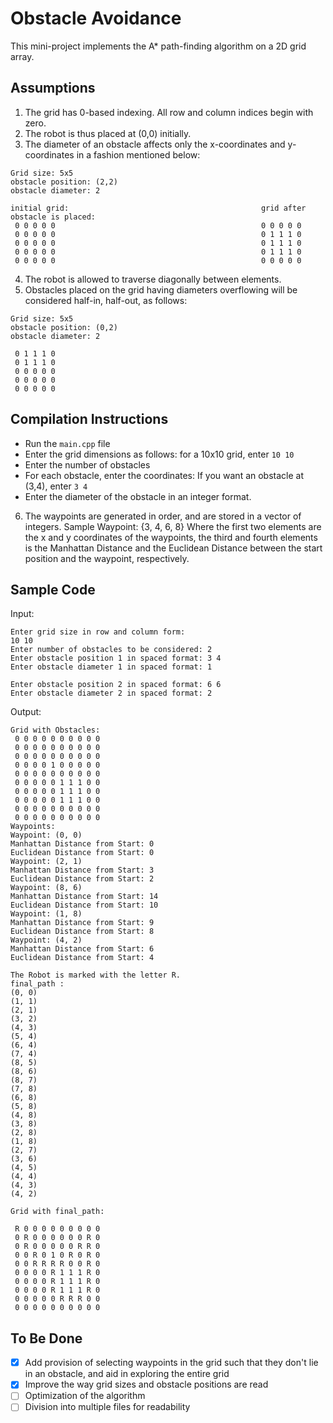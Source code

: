 # Obstacle Avoidance

This mini-project implements the A* path-finding algorithm on a 2D grid array.

## Assumptions

1. The grid has 0-based indexing. All row and column indices begin with zero.
2. The robot is thus placed at (0,0) initially.
3. The diameter of an obstacle affects only the x-coordinates and y-coordinates in a fashion mentioned below:

```
Grid size: 5x5
obstacle position: (2,2)
obstacle diameter: 2

initial grid:                                           grid after obstacle is placed:
 0 0 0 0 0                                              0 0 0 0 0 
 0 0 0 0 0                                              0 1 1 1 0 
 0 0 0 0 0                                              0 1 1 1 0 
 0 0 0 0 0                                              0 1 1 1 0 
 0 0 0 0 0                                              0 0 0 0 0

```
4. The robot is allowed to traverse diagonally between elements.
5. Obstacles placed on the grid having diameters overflowing will be considered half-in, half-out, as follows:
```
Grid size: 5x5
obstacle position: (0,2)
obstacle diameter: 2
 
 0 1 1 1 0
 0 1 1 1 0
 0 0 0 0 0
 0 0 0 0 0
 0 0 0 0 0

```

## Compilation Instructions
- Run the ```main.cpp``` file
- Enter the grid dimensions as follows: for a 10x10 grid, enter ```10 10```
- Enter the number of obstacles
- For each obstacle, enter the coordinates: If you want an obstacle at (3,4), enter ```3 4```
- Enter the diameter of the obstacle in an integer format.

6. The waypoints are generated in order, and are stored in a vector of integers.
Sample Waypoint: {3, 4, 6, 8}
Where the first two elements are the x and y coordinates of the waypoints, the third and fourth elements is the Manhattan Distance and the Euclidean Distance between the start position and the waypoint, respectively.

## Sample Code
Input:
```
Enter grid size in row and column form: 
10 10
Enter number of obstacles to be considered: 2
Enter obstacle position 1 in spaced format: 3 4
Enter obstacle diameter 1 in spaced format: 1

Enter obstacle position 2 in spaced format: 6 6
Enter obstacle diameter 2 in spaced format: 2
```
Output:
```
Grid with Obstacles:
 0 0 0 0 0 0 0 0 0 0
 0 0 0 0 0 0 0 0 0 0
 0 0 0 0 0 0 0 0 0 0
 0 0 0 0 1 0 0 0 0 0
 0 0 0 0 0 0 0 0 0 0
 0 0 0 0 0 1 1 1 0 0
 0 0 0 0 0 1 1 1 0 0
 0 0 0 0 0 1 1 1 0 0
 0 0 0 0 0 0 0 0 0 0
 0 0 0 0 0 0 0 0 0 0
Waypoints: 
Waypoint: (0, 0)
Manhattan Distance from Start: 0
Euclidean Distance from Start: 0
Waypoint: (2, 1)
Manhattan Distance from Start: 3
Euclidean Distance from Start: 2
Waypoint: (8, 6)
Manhattan Distance from Start: 14
Euclidean Distance from Start: 10
Waypoint: (1, 8)
Manhattan Distance from Start: 9
Euclidean Distance from Start: 8
Waypoint: (4, 2)
Manhattan Distance from Start: 6
Euclidean Distance from Start: 4

The Robot is marked with the letter R. 
final_path : 
(0, 0)
(1, 1)
(2, 1)
(3, 2)
(4, 3)
(5, 4)
(6, 4)
(7, 4)
(8, 5)
(8, 6)
(8, 7)
(7, 8)
(6, 8)
(5, 8)
(4, 8)
(3, 8)
(2, 8)
(1, 8)
(2, 7)
(3, 6)
(4, 5)
(4, 4)
(4, 3)
(4, 2)

Grid with final_path: 

 R 0 0 0 0 0 0 0 0 0
 0 R 0 0 0 0 0 0 R 0
 0 R 0 0 0 0 0 R R 0
 0 0 R 0 1 0 R 0 R 0
 0 0 R R R R 0 0 R 0
 0 0 0 0 R 1 1 1 R 0
 0 0 0 0 R 1 1 1 R 0
 0 0 0 0 R 1 1 1 R 0
 0 0 0 0 0 R R R 0 0
 0 0 0 0 0 0 0 0 0 0 

```


## To Be Done
- [x] Add provision of selecting waypoints in the grid such that they don't lie in an obstacle, and aid in exploring the entire grid
- [x] Improve the way grid sizes and obstacle positions are read
- [ ] Optimization of the algorithm
- [ ] Division into multiple files for readability

